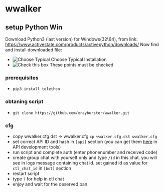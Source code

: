 # wwalker

## setup Python Win
Download Python3 (last version) for Windows(32\64), from link:
https://www.activestate.com/products/activepython/downloads/
Now find and Install downloaded file:
* ![Choose Typical](https://github.com/wwfix/wwalker/blob/master/PythonTypical.png)
  Choose Typical Installation
* ![Check this box](https://github.com/wwfix/wwalker/blob/master/PythonChecked.png)
  These points must be checked


### prerequisites
* `pip3 install telethon`

### obtaning script
*  `git clone https://github.com/xrayburster/wwalker.git`

### cfg
*  copу wwalker.cfg.dst -> wwalker.cfg `cp wwalker.cfg.dst wwalker.cfg`
* set correct API ID and hash in `[api]` section (you can get them [here](https://my.telegram.org) in API development tools)
* run script and complete auth (enter phonenumber and received code)
* create group chat with yourself only and type `/id` in this chat.
  you will see in logs message containing chat id. set gained id as value for `ctl_chat_id` in `[bot]` section
* restart script
* type `?` for help in ctl chat
* enjoy and wait for the deserved ban
